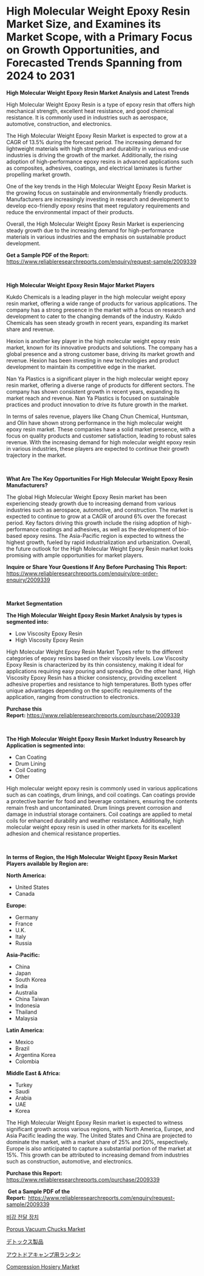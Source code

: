 <p><h1>High Molecular Weight Epoxy Resin Market Size, and Examines its Market Scope, with a Primary Focus on Growth Opportunities, and Forecasted Trends Spanning from 2024 to 2031</h1></p><p><strong>High Molecular Weight Epoxy Resin Market Analysis and Latest Trends</strong></p>
<p><p>High Molecular Weight Epoxy Resin is a type of epoxy resin that offers high mechanical strength, excellent heat resistance, and good chemical resistance. It is commonly used in industries such as aerospace, automotive, construction, and electronics.</p><p>The High Molecular Weight Epoxy Resin Market is expected to grow at a CAGR of 13.5% during the forecast period. The increasing demand for lightweight materials with high strength and durability in various end-use industries is driving the growth of the market. Additionally, the rising adoption of high-performance epoxy resins in advanced applications such as composites, adhesives, coatings, and electrical laminates is further propelling market growth.</p><p>One of the key trends in the High Molecular Weight Epoxy Resin Market is the growing focus on sustainable and environmentally friendly products. Manufacturers are increasingly investing in research and development to develop eco-friendly epoxy resins that meet regulatory requirements and reduce the environmental impact of their products.</p><p>Overall, the High Molecular Weight Epoxy Resin Market is experiencing steady growth due to the increasing demand for high-performance materials in various industries and the emphasis on sustainable product development.</p></p>
<p><strong>Get a Sample PDF of the Report:&nbsp;</strong> <a href="https://www.reliableresearchreports.com/enquiry/request-sample/2009339">https://www.reliableresearchreports.com/enquiry/request-sample/2009339</a></p>
<p>&nbsp;</p>
<p><strong>High Molecular Weight Epoxy Resin Major Market Players</strong></p>
<p><p>Kukdo Chemicals is a leading player in the high molecular weight epoxy resin market, offering a wide range of products for various applications. The company has a strong presence in the market with a focus on research and development to cater to the changing demands of the industry. Kukdo Chemicals has seen steady growth in recent years, expanding its market share and revenue.</p><p>Hexion is another key player in the high molecular weight epoxy resin market, known for its innovative products and solutions. The company has a global presence and a strong customer base, driving its market growth and revenue. Hexion has been investing in new technologies and product development to maintain its competitive edge in the market.</p><p>Nan Ya Plastics is a significant player in the high molecular weight epoxy resin market, offering a diverse range of products for different sectors. The company has shown consistent growth in recent years, expanding its market reach and revenue. Nan Ya Plastics is focused on sustainable practices and product innovation to drive its future growth in the market.</p><p>In terms of sales revenue, players like Chang Chun Chemical, Huntsman, and Olin have shown strong performance in the high molecular weight epoxy resin market. These companies have a solid market presence, with a focus on quality products and customer satisfaction, leading to robust sales revenue. With the increasing demand for high molecular weight epoxy resin in various industries, these players are expected to continue their growth trajectory in the market.</p></p>
<p>&nbsp;</p>
<p><strong>What Are The Key Opportunities For High Molecular Weight Epoxy Resin Manufacturers?</strong></p>
<p><p>The global High Molecular Weight Epoxy Resin market has been experiencing steady growth due to increasing demand from various industries such as aerospace, automotive, and construction. The market is expected to continue to grow at a CAGR of around 6% over the forecast period. Key factors driving this growth include the rising adoption of high-performance coatings and adhesives, as well as the development of bio-based epoxy resins. The Asia-Pacific region is expected to witness the highest growth, fueled by rapid industrialization and urbanization. Overall, the future outlook for the High Molecular Weight Epoxy Resin market looks promising with ample opportunities for market players.</p></p>
<p><strong>Inquire or Share Your Questions If Any Before Purchasing This Report:</strong> <a href="https://www.reliableresearchreports.com/enquiry/pre-order-enquiry/2009339">https://www.reliableresearchreports.com/enquiry/pre-order-enquiry/2009339</a></p>
<p>&nbsp;</p>
<p><strong>Market Segmentation</strong></p>
<p><strong>The High Molecular Weight Epoxy Resin Market Analysis by types is segmented into:</strong></p>
<p><ul><li>Low Viscosity Epoxy Resin</li><li>High Viscosity Epoxy Resin</li></ul></p>
<p><p>High Molecular Weight Epoxy Resin Market Types refer to the different categories of epoxy resins based on their viscosity levels. Low Viscosity Epoxy Resin is characterized by its thin consistency, making it ideal for applications requiring easy pouring and spreading. On the other hand, High Viscosity Epoxy Resin has a thicker consistency, providing excellent adhesive properties and resistance to high temperatures. Both types offer unique advantages depending on the specific requirements of the application, ranging from construction to electronics.</p></p>
<p><strong>Purchase this Report:&nbsp;</strong><a href="https://www.reliableresearchreports.com/purchase/2009339">https://www.reliableresearchreports.com/purchase/2009339</a></p>
<p>&nbsp;</p>
<p><strong>The High Molecular Weight Epoxy Resin Market Industry Research by Application is segmented into:</strong></p>
<p><ul><li>Can Coating</li><li>Drum Lining</li><li>Coil Coating</li><li>Other</li></ul></p>
<p><p>High molecular weight epoxy resin is commonly used in various applications such as can coatings, drum linings, and coil coatings. Can coatings provide a protective barrier for food and beverage containers, ensuring the contents remain fresh and uncontaminated. Drum linings prevent corrosion and damage in industrial storage containers. Coil coatings are applied to metal coils for enhanced durability and weather resistance. Additionally, high molecular weight epoxy resin is used in other markets for its excellent adhesion and chemical resistance properties.</p></p>
<p>&nbsp;</p>
<p><strong>In terms of Region, the High Molecular Weight Epoxy Resin Market Players available by Region are:</strong></p>
<p>
    <p> <strong> North America: </strong>
        <ul>
            <li>United States</li>
            <li>Canada</li>
        </ul>
        </p> 
    <p> <strong> Europe: </strong>
        <ul>
            <li>Germany</li>
            <li>France</li>
            <li>U.K.</li>
            <li>Italy</li>
            <li>Russia</li>
        </ul>
        </p> 
    <p> <strong> Asia-Pacific: </strong>
        <ul>
            <li>China</li>
            <li>Japan</li>
            <li>South Korea</li>
            <li>India</li>
            <li>Australia</li>
            <li>China Taiwan</li>
            <li>Indonesia</li>
            <li>Thailand</li>
            <li>Malaysia</li>
        </ul>
        </p> 
    <p> <strong> Latin America: </strong>
        <ul>
            <li>Mexico</li>
            <li>Brazil</li>
            <li>Argentina Korea</li>
            <li>Colombia</li>
        </ul>
        </p> 
    <p> <strong> Middle East & Africa: </strong>
        <ul>
            <li>Turkey</li>
            <li>Saudi</li>
            <li>Arabia</li>
            <li>UAE</li>
            <li>Korea</li>
        </ul>
    </p>
    </p>
<p><p>The High Molecular Weight Epoxy Resin market is expected to witness significant growth across various regions, with North America, Europe, and Asia Pacific leading the way. The United States and China are projected to dominate the market, with a market share of 25% and 20%, respectively. Europe is also anticipated to capture a substantial portion of the market at 15%. This growth can be attributed to increasing demand from industries such as construction, automotive, and electronics.</p></p>
<p><strong>Purchase this Report: </strong><a href="https://www.reliableresearchreports.com/purchase/2009339">https://www.reliableresearchreports.com/purchase/2009339</a></p>
<p>&nbsp;<strong>Get a Sample PDF of the Report:&nbsp;&nbsp;</strong><a href="https://www.reliableresearchreports.com/enquiry/request-sample/2009339">https://www.reliableresearchreports.com/enquiry/request-sample/2009339</a></p>
<p><strong></strong></p>
<p><p><a href="https://github.com/hxzi07639916/Market-Research-Report-List-1/blob/main/37651542065.md">비강 전달 장치</a></p><p><a href="https://issuu.com/reportprime-2/docs/porous-vacuum-chucks-market-size-2030.pptx">Porous Vacuum Chucks Market</a></p><p><a href="https://github.com/ihabdkwlxs948/Market-Research-Report-List-1/blob/main/91092032493.md">デトックス製品</a></p><p><a href="https://medium.com/@hazelnutt83/%E3%82%A2%E3%82%A6%E3%83%88%E3%83%89%E3%82%A2%E3%82%AD%E3%83%A3%E3%83%B3%E3%83%97%E3%83%A9%E3%83%B3%E3%82%BF%E3%83%B3%E5%B8%82%E5%A0%B4%E3%81%AE%E3%83%A1%E3%83%88%E3%83%AA%E3%83%83%E3%82%AF%E3%82%B9%E3%82%92%E8%A7%A3%E8%AA%AD%E3%81%99%E3%82%8B-%E5%B8%82%E5%A0%B4%E3%82%B7%E3%82%A7%E3%82%A2-%E3%83%88%E3%83%AC%E3%83%B3%E3%83%89-%E6%88%90%E9%95%B7%E3%83%91%E3%82%BF%E3%83%BC%E3%83%B3-bf0c0add494d">アウトドアキャンプ用ランタン</a></p><p><a href="https://issuu.com/reportprime-2/docs/compression-hosiery-market-size-2030.pptx">Compression Hosiery Market</a></p></p>